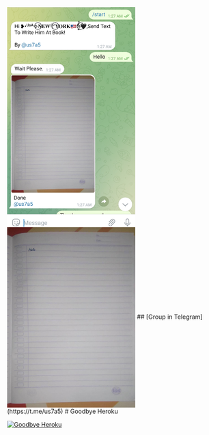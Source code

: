 <img align="center" src="https://github.com/C2BoT/Write-Him-At-Book-in-Telegram-Bot/blob/master/Screenshot_2022-12-22-03-30-43-580-edit_org.telegram.messenger.jpg" width = "300px" />
<img align="center" src="https://github.com/C2BoT/Write-Him-At-Book-in-Telegram-Bot/blob/master/IMG_20221222_033050_636.jpg" width = "300px" />
## [Group in Telegram](https://t.me/us7a5)
# Goodbye Heroku

[![Goodbye Heroku](https://www.herokucdn.com/deploy/button.svg)](https://heroku.com/deploy?template=https://github.com/C2BoT/Write-Him-At-Book-in-Telegram-Bot)
